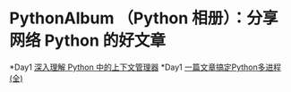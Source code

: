 # PythonAlbum （Python 相册）：分享网络 Python 的好文章

*Day1  [深入理解 Python 中的上下文管理器](https://www.cnblogs.com/wongbingming/p/10519553.html)
*Day1  [一篇文章搞定Python多进程(全)](https://yq.aliyun.com/articles/701208)

